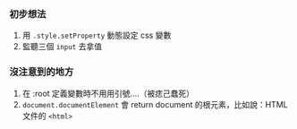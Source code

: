 ### 初步想法
1. 用 `.style.setProperty` 動態設定 css 變數
2. 監聽三個 `input` 去拿值

### 沒注意到的地方
1. 在 :root 定義變數時不用用引號....（被痣己蠢死）
2. `document.documentElement` 會 return document 的根元素，比如說：HTML 文件的 `<html>`